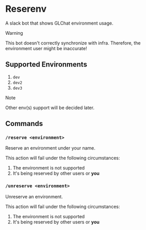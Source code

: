 # Reserenv

A slack bot that shows GLChat environment usage.

> [!WARNING]
> This bot doesn't correctly synchronize with infra. Therefore, the environment user might be inaccurate!

## Supported Environments

1. `dev`
2. `dev2`
3. `dev3`

> [!NOTE]
> Other env(s) support will be decided later.

## Commands

### `/reserve <environment>`

Reserve an environment under your name.

This action will fail under the following circumstances:

1. The environment is not supported
2. It's being reserved by other users or **you**

### `/unreserve <environment>`

Unreserve an environment.

This action will fail under the following circumstances:

1. The environment is not supported
2. It's being reserved by other users or **you**
